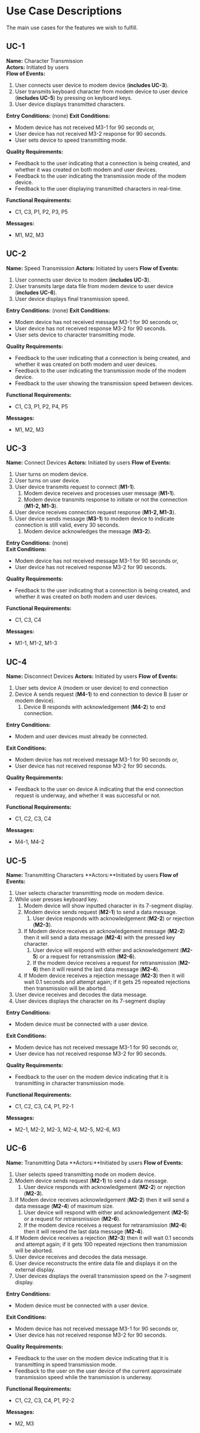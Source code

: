# Use Case Descriptions
The main use cases for the features we wish to fulfill.

## UC-1
**Name:** Character Transmission  
**Actors:** Initiated by users  
**Flow of Events:**
1. User connects user device to modem device (**includes UC-3**).
2. User transmits keyboard character from modem device to user device (**includes UC-5**) by pressing on keyboard keys.
3. User device displays transmitted characters.

**Entry Conditions:** (none)
**Exit Conditions:**
- Modem device has not received M3-1 for 90 seconds or,
- User device has not received M3-2 response for 90 seconds.
- User sets device to speed transmitting mode.

**Quality Requirements:**
- Feedback to the user indicating that a connection is being created, and whether it was created on both modem and user devices.
- Feedback to the user indicating the transmission mode of the modem device.
- Feedback to the user displaying transmitted characters in real-time.

**Functional Requirements:** 
-  C1, C3, P1, P2, P3, P5

**Messages:** 
-  M1, M2, M3

## UC-2
**Name:** Speed Transmission
**Actors:** Initiated by users
**Flow of Events:** 
1. User connects user device to modem (**includes UC-3**).
2. User transmits large data file from modem device to user device (**includes UC-6**).
3. User device displays final transmission speed.

**Entry Conditions:** (none)
**Exit Conditions:** 
- Modem device has not received message M3-1 for 90 seconds or,
- User device has not received response M3-2 for 90 seconds.
- User sets device to character transmitting mode.

**Quality Requirements:** 
- Feedback to the user indicating that a connection is being created, and whether it was created on both modem and user devices.
- Feedback to the user indicating the transmission mode of the modem device.
- Feedback to the user showing the transmission speed between devices.

**Functional Requirements:** 
-  C1, C3, P1, P2, P4, P5

**Messages:** 
- M1, M2, M3

## UC-3
**Name:** Connect Devices
**Actors:** Initiated by users
**Flow of Events:**
1. User turns on modem device.
2. User turns on user device.
3. User device transmits request to connect (**M1-1**). 
	1. Modem device receives and processes user message (**M1-1**).
	2. Modem device transmits response to initiate or not the connection (**M1-2, M1-3**).
4. User device receives connection request response (**M1-2, M1-3**).
5. User device sends message (**M3-1**) to modem device to indicate connection is still valid, every 30 seconds.
	1. Modem device acknowledges the message (**M3-2**).

**Entry Conditions:**  (none)  
**Exit Conditions:**
- Modem device has not received message M3-1 for 90 seconds or,
- User device has not received response M3-2 for 90 seconds.

**Quality Requirements:**
- Feedback to the user indicating that a connection is being created, and whether it was created on both modem and user devices.

**Functional Requirements:** 
-  C1, C3, C4

**Messages:** 
-  M1-1, M1-2, M1-3

## UC-4
**Name:** Disconnect Devices
**Actors:** Initiated by users
**Flow of Events:**
1. User sets device A (modem or user device) to end connection
2. Device A sends request (**M4-1**) to end connection to device B (user or modem device).
	1. Device B responds with acknowledgement  (**M4-2**) to end connection.

**Entry Conditions:**
- Modem and user devices must already be connected.

**Exit Conditions:**
- Modem device has not received message M3-1 for 90 seconds or,
- User device has not received response M3-2 for 90 seconds.

**Quality Requirements:**
- Feedback to the user on device A indicating that the end connection request is underway, and whether it was successful or not.

**Functional Requirements:**
- C1, C2, C3, C4

**Messages:**
- M4-1, M4-2

## UC-5
**Name:** Transmitting Characters
**Actors:**Initiated by users
**Flow of Events:**
1. User selects character transmitting mode on modem device.
2. While user presses keyboard key.
	1. Modem device will show inputted character in its 7-segment display.
	2. Modem device sends request (**M2-1**) to send a data message.
		1. User device responds with acknowledgement (**M2-2**) or rejection (**M2-3**).
	3. If Modem device receives an acknowledgement message (**M2-2**) then it will send a data message (**M2-4**) with the pressed key character.
		1. User device will respond with either and acknowledgement (**M2-5**) or a request for retransmission (**M2-6**).
		2. If the modem device receives a request for retransmission (**M2-6**) then it will resend the last data message (**M2-4**).
	4. If Modem device receives a rejection message (**M2-3**) then it will wait 0.1 seconds and attempt again; if it gets 25 repeated rejections then transmission will be aborted.
3. User device receives and decodes the data message.
4. User devices displays the character on its 7-segment display

**Entry Conditions:**
- Modem device must be connected with a user device.

**Exit Conditions:**
- Modem device has not received message M3-1 for 90 seconds or,
- User device has not received response M3-2 for 90 seconds.

**Quality Requirements:**
- Feedback to the user on the modem device indicating that it is transmitting in character transmission mode.

**Functional Requirements:**
- C1, C2, C3, C4, P1, P2-1

**Messages:**
- M2-1, M2-2, M2-3, M2-4,  M2-5, M2-6, M3

## UC-6
**Name:** Transmitting Data
**Actors:**Initiated by users
**Flow of Events:**
1. User selects speed transmitting mode on modem device.
2. Modem device sends request (**M2-1**) to send a data message.
	1. User device responds with acknowledgement (**M2-2**) or rejection (**M2-3**).
3. If Modem device receives acknowledgement (**M2-2**) then it will send a data message (**M2-4**) of maximum size.
	1. User device will respond with either and acknowledgement (**M2-5**) or a request for retransmission (**M2-6**).
	2. If the modem device receives a request for retransmission (**M2-6**) then it will resend the last data message (**M2-4**).
4. If Modem device receives a rejection (**M2-3**) then it will wait 0.1 seconds and attempt again; if it gets 100 repeated rejections then transmission will be aborted.
5. User device receives and decodes the data message.
6. User device reconstructs the entire data file and displays it on the external display.
7. User devices displays the overall transmission speed on the 7-segment display.

**Entry Conditions:**
- Modem device must be connected with a user device.

**Exit Conditions:**
- Modem device has not received message M3-1 for 90 seconds or,
- User device has not received response M3-2 for 90 seconds.

**Quality Requirements:**
- Feedback to the user on the modem device indicating that it is transmitting in speed transmission mode.
- Feedback to the user on the user device of the current approximate transmission speed while the transmission is underway.

**Functional Requirements:**
- C1, C2, C3, C4, P1, P2-2

**Messages:**
- M2, M3